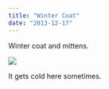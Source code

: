 ```yaml
---
title: "Winter Coat"
date: "2013-12-17"
---
```


Winter coat and mittens.

![](images/tumblr_inline_mxyk7v6s0j1qlj3bd.jpg)

It gets cold here sometimes.
